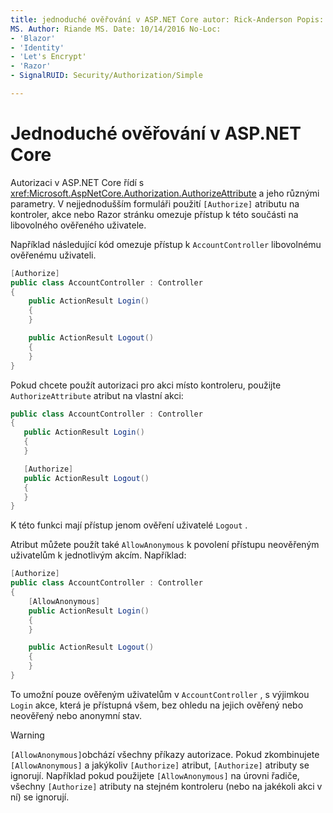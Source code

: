 ```yaml
---
title: jednoduché ověřování v ASP.NET Core autor: Rick-Anderson Popis: Naučte se používat atribut autorizovat k omezení přístupu k řadičům ASP.NET Core a akcím.
MS. Author: Riande MS. Date: 10/14/2016 No-Loc:
- 'Blazor'
- 'Identity'
- 'Let's Encrypt'
- 'Razor'
- SignalRUID: Security/Authorization/Simple

---
```

# <a name="simple-authorization-in-aspnet-core"></a>Jednoduché ověřování v ASP.NET Core

<a name="security-authorization-simple"></a>

Autorizaci v ASP.NET Core řídí s <xref:Microsoft.AspNetCore.Authorization.AuthorizeAttribute> a jeho různými parametry. V nejjednodušším formuláři použití `[Authorize]` atributu na kontroler, akce nebo Razor stránku omezuje přístup k této součásti na libovolného ověřeného uživatele.

Například následující kód omezuje přístup k `AccountController` libovolnému ověřenému uživateli.

```csharp
[Authorize]
public class AccountController : Controller
{
    public ActionResult Login()
    {
    }

    public ActionResult Logout()
    {
    }
}
```

Pokud chcete použít autorizaci pro akci místo kontroleru, použijte `AuthorizeAttribute` atribut na vlastní akci:

```csharp
public class AccountController : Controller
{
   public ActionResult Login()
   {
   }

   [Authorize]
   public ActionResult Logout()
   {
   }
}
```

K této funkci mají přístup jenom ověření uživatelé `Logout` .

Atribut můžete použít také `AllowAnonymous` k povolení přístupu neověřeným uživatelům k jednotlivým akcím. Například:

```csharp
[Authorize]
public class AccountController : Controller
{
    [AllowAnonymous]
    public ActionResult Login()
    {
    }

    public ActionResult Logout()
    {
    }
}
```

To umožní pouze ověřeným uživatelům v `AccountController` , s výjimkou `Login` akce, která je přístupná všem, bez ohledu na jejich ověřený nebo neověřený nebo anonymní stav.

> [!WARNING]
> `[AllowAnonymous]`obchází všechny příkazy autorizace. Pokud zkombinujete `[AllowAnonymous]` a jakýkoliv `[Authorize]` atribut, `[Authorize]` atributy se ignorují. Například pokud použijete `[AllowAnonymous]` na úrovni řadiče, všechny `[Authorize]` atributy na stejném kontroleru (nebo na jakékoli akci v ní) se ignorují.
